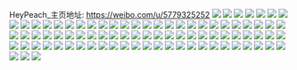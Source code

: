HeyPeach_主页地址: https://weibo.com/u/5779325252 
![](https://wx4.sinaimg.cn/mw2000/006j7svqgy1h95qi3uujzj32c0340kjm.jpg) 
![](https://wx4.sinaimg.cn/mw2000/006j7svqgy1h95qi694fuj32c0340hdu.jpg) 
![](https://wx4.sinaimg.cn/mw2000/006j7svqgy1h95qi88t7hj32c0340npe.jpg) 
![](https://wx4.sinaimg.cn/mw2000/006j7svqgy1h8ujkmhk2jj31fi0a1wjo.jpg) 
![](https://wx4.sinaimg.cn/mw2000/006j7svqgy1h768o5ia4qj327j27j4qr.jpg) 
![](https://wx4.sinaimg.cn/mw2000/006j7svqgy1h768nqivecj32c02c0mzw.jpg) 
![](https://wx4.sinaimg.cn/mw2000/006j7svqgy1h768oepenpj32c02c0u0y.jpg) 
![](https://wx4.sinaimg.cn/mw2000/006j7svqgy1h6x5yyxvb2j32c02c0u0x.jpg) 
![](https://wx4.sinaimg.cn/mw2000/006j7svqgy1h6x5z0iv81j31sc1sc7wh.jpg) 
![](https://wx4.sinaimg.cn/mw2000/006j7svqgy1h6rb3hdnn7j33402c0qv5.jpg) 
![](https://wx4.sinaimg.cn/mw2000/006j7svqgy1h6rb3fra3hj33402c0hdx.jpg) 
![](https://wx4.sinaimg.cn/mw2000/006j7svqgy1h6hn4xbvquj31sc2dsu0x.jpg) 
![](https://wx4.sinaimg.cn/mw2000/006j7svqgy1h6hn4vttltj31sc2dse81.jpg) 
![](https://wx4.sinaimg.cn/mw2000/006j7svqgy1h5qcqgwworj3124367e82.jpg) 
![](https://wx4.sinaimg.cn/mw2000/006j7svqgy1h5qcqk2teuj31mp1mp4qp.jpg) 
![](https://wx4.sinaimg.cn/mw2000/006j7svqgy1h5qcqo15kqj32c02c0hdu.jpg) 
![](https://wx4.sinaimg.cn/mw2000/006j7svqgy1h5nhav80g7j31680jc7a4.jpg) 
![](https://wx4.sinaimg.cn/mw2000/006j7svqgy1h5nhaukrbgj31sc2dsb29.jpg) 
![](https://wx4.sinaimg.cn/mw2000/006j7svqgy1h5nhb6y2u3j31sc2dshdt.jpg) 
![](https://wx4.sinaimg.cn/mw2000/006j7svqgy1h5c51yailxj30u01hc4ce.jpg) 
![](https://wx4.sinaimg.cn/mw2000/006j7svqgy1h50l5m0r9xj32c0340x6p.jpg) 
![](https://wx4.sinaimg.cn/mw2000/006j7svqgy1h50l5uwbnwj32c0340u0x.jpg) 
![](https://wx4.sinaimg.cn/mw2000/006j7svqgy1h4th93asnhj32c0340hdv.jpg) 
![](https://wx4.sinaimg.cn/mw2000/006j7svqgy1h4kuvbcdxsj31sc2dskjl.jpg) 
![](https://wx4.sinaimg.cn/mw2000/006j7svqgy1h3uvuq9pgij31sc25ae81.jpg) 
![](https://wx4.sinaimg.cn/mw2000/006j7svqgy1h3lm9qeotxj33402c04qr.jpg) 
![](https://wx4.sinaimg.cn/mw2000/006j7svqgy1h3fwycnch8j32ds1scqv5.jpg) 
![](https://wx4.sinaimg.cn/mw2000/006j7svqgy1h08shp64uqj31sg1sg4qp.jpg) 
![](https://wx4.sinaimg.cn/mw2000/006j7svqgy1gyzk8f6mghj32c02c0x6q.jpg) 
![](https://wx4.sinaimg.cn/mw2000/006j7svqgy1gxt3dx2w0qj32c0340qv6.jpg) 
![](https://wx4.sinaimg.cn/mw2000/006j7svqgy1gxt3dypdg6j32c0340kjn.jpg) 
![](https://wx4.sinaimg.cn/mw2000/006j7svqgy1gxt3e0aznmj32c0340qv7.jpg) 
![](https://wx4.sinaimg.cn/mw2000/006j7svqgy1gxt3dvr5uqj32c0340u0x.jpg) 
![](https://wx4.sinaimg.cn/mw2000/006j7svqgy1gvjp8b4ngej63402c0u0x02.jpg) 
![](https://wx4.sinaimg.cn/mw2000/006j7svqgy1gvjp89dbrlj63402c0b2a02.jpg) 
![](https://wx4.sinaimg.cn/mw2000/006j7svqgy1gva63rsf0sj63402c0e8102.jpg) 
![](https://wx4.sinaimg.cn/mw2000/006j7svqgy1gsa2vr0l4vj31sg1sgals.jpg) 
![](https://wx4.sinaimg.cn/mw2000/006j7svqgy1gsa2vsceeoj31sg1sgk4a.jpg) 
![](https://wx4.sinaimg.cn/mw2000/006j7svqgy1gru1gj3vrtj62c02c07i002.jpg) 
![](https://wx4.sinaimg.cn/mw2000/006j7svqgy1gru1gkjpo2j32c02c0n48.jpg) 
![](https://wx4.sinaimg.cn/mw2000/006j7svqly1go66dxrfipj31r70p10wk.jpg) 
![](https://wx4.sinaimg.cn/mw2000/006j7svqly1go2h5io3hsj32c02c07wh.jpg) 
![](https://wx4.sinaimg.cn/mw2000/006j7svqly1go2h5om00dj32c02c01ix.jpg) 
![](https://wx4.sinaimg.cn/mw2000/006j7svqgy1gnue6m3z20j32ds1sgb29.jpg) 
![](https://wx4.sinaimg.cn/mw2000/006j7svqgy1gl6mup8mzxj31sg1sg4cd.jpg) 
![](https://wx4.sinaimg.cn/mw2000/006j7svqly1gijynh3ezmj31400u041r.jpg) 
![](https://wx4.sinaimg.cn/mw2000/006j7svqly1ghvogg5dllj32c02c0e81.jpg) 
![](https://wx4.sinaimg.cn/mw2000/006j7svqgy1ghedti0774j31400u0goh.jpg) 
![](https://wx4.sinaimg.cn/mw2000/006j7svqgy1ghedtijuevj31sr1srx5p.jpg) 
![](https://wx4.sinaimg.cn/mw2000/006j7svqgy1ghedtjz0hhj32c02c0u0y.jpg) 
![](https://wx4.sinaimg.cn/mw2000/006j7svqgy1ghedtkthguj31sg1sgqv5.jpg) 
![](https://wx4.sinaimg.cn/mw2000/006j7svqgy1gh2rgpkt2zj32c02c07wh.jpg) 
![](https://wx4.sinaimg.cn/mw2000/006j7svqgy1gh2rgroheoj32bv2bvhdt.jpg) 
![](https://wx4.sinaimg.cn/mw2000/006j7svqgy1gg7xdq6u7qj31nv1nvb29.jpg) 
![](https://wx4.sinaimg.cn/mw2000/006j7svqgy1gg7xdqwa93j31n81n8b29.jpg) 
![](https://wx4.sinaimg.cn/mw2000/006j7svqly1gg1604dqsmj32c02c01ky.jpg) 
![](https://wx4.sinaimg.cn/mw2000/006j7svqly1gg1601hzsjj32c02c0npe.jpg) 
![](https://wx4.sinaimg.cn/mw2000/006j7svqly1gfcmujlt4mj32c02c0kjl.jpg) 
![](https://wx4.sinaimg.cn/mw2000/006j7svqly1gegc9pakcdj32c02c07wi.jpg) 
![](https://wx4.sinaimg.cn/mw2000/006j7svqly1gegc9pvsxbj32c02c04qp.jpg) 
![](https://wx4.sinaimg.cn/mw2000/006j7svqly1gegc9ofqfej32c02c07wi.jpg) 
![](https://wx4.sinaimg.cn/mw2000/006j7svqly1gegc9qt1icj32c02c0b2a.jpg) 
![](https://wx4.sinaimg.cn/mw2000/006j7svqly1gegc9s3s64j32c02c0x4m.jpg) 
![](https://wx4.sinaimg.cn/mw2000/006j7svqly1gegc9tfae8j32c02c0e7a.jpg) 
![](https://wx4.sinaimg.cn/mw2000/006j7svqly1g9yscfkspgj32c02c0npe.jpg) 
![](https://wx4.sinaimg.cn/mw2000/006j7svqly1g9yscrbm05j32c02c0b2a.jpg) 
![](https://wx4.sinaimg.cn/mw2000/006j7svqgy1g8s03nesdzj32c0340hdt.jpg) 
![](https://wx4.sinaimg.cn/mw2000/006j7svqly1g7j4wm6gaij32c02c07wh.jpg) 
![](https://wx4.sinaimg.cn/mw2000/006j7svqly1g7j4x0pbk6j32c02c0u0x.jpg) 
![](https://wx4.sinaimg.cn/mw2000/006j7svqly1g7j4xkt6bhj32c02c04qq.jpg) 
![](https://wx4.sinaimg.cn/mw2000/006j7svqly1g7j4xp8cexj32c02c0b2a.jpg) 
![](https://wx4.sinaimg.cn/mw2000/006j7svqly1g7j4xrwx5sj32c02c07wh.jpg) 
![](https://wx4.sinaimg.cn/mw2000/006j7svqly1g7j4y5jqmdj32c02c07wh.jpg) 
![](https://wx4.sinaimg.cn/mw2000/006j7svqly1g7j4wc72yrj32c02c0kjl.jpg) 
![](https://wx4.sinaimg.cn/mw2000/006j7svqly1g7j4ydpw57j32c02c0000.jpg) 
![](https://wx4.sinaimg.cn/mw2000/006j7svqly1g7j4ygbgwsj32c02c04qp.jpg) 
![](https://wx4.sinaimg.cn/mw2000/006j7svqly1g77htya95oj31sg1sg1kx.jpg) 
![](https://wx4.sinaimg.cn/mw2000/006j7svqly1g77htzzbjhj32c02c07wi.jpg) 
![](https://wx4.sinaimg.cn/mw2000/006j7svqly1g5pa8i6dkej32c02c0u0z.jpg) 
![](https://wx4.sinaimg.cn/mw2000/006j7svqgy1g5i86rrqe0j32c0a404qu.jpg) 
![](https://wx4.sinaimg.cn/mw2000/006j7svqly1g4v42am0llj32c02c01ky.jpg) 
![](https://wx4.sinaimg.cn/mw2000/006j7svqly1g4v42crvboj32c02c04qq.jpg) 
![](https://wx4.sinaimg.cn/mw2000/006j7svqly1g4v42fs7xnj32c02c0hdu.jpg) 
![](https://wx4.sinaimg.cn/mw2000/006j7svqly1g4v427agqej32c02c07wi.jpg) 
![](https://wx4.sinaimg.cn/mw2000/006j7svqly1g4fmxkcd04j31pc0tctgl.jpg) 
